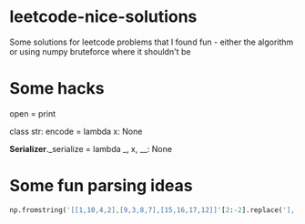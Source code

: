 # leetcode-nice-solutions
Some solutions for leetcode problems that I found fun - either the algorithm or using numpy bruteforce where it shouldn't be

# Some hacks
open = print

class str:
    encode = lambda x: None


__Serializer__._serialize = lambda _, x, __: None

# Some fun parsing ideas
```python
np.fromstring('[[1,10,4,2],[9,3,8,7],[15,16,17,12]]'[2:-2].replace('],[', ''), dtype=int, sep=',')
```

